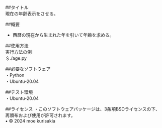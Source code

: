 ##タイトル  
現在の年齢表示をさせる。

##概要  
- 西暦の現在から生まれた年を引いて年齢を求める。

##使用方法  
実行方法の例    
＄./age.py  

##必要なソフトウェア  
・Python  
・Ubuntu-20.04  

##テスト環境  
・Ubuntu-20.04  

##ライセンス
・このソフトウェアパッケージは、3条項BSDライセンスの下、再頒布および使用が許可されます。  
• © 2024 moe kurisakia  
